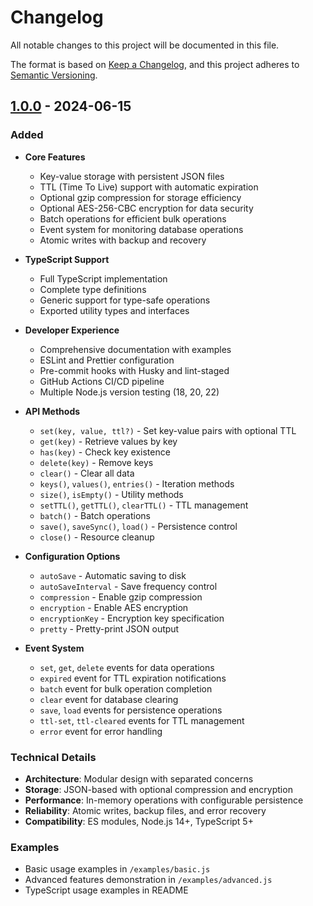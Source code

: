 # Changelog

All notable changes to this project will be documented in this file.

The format is based on [Keep a Changelog](https://keepachangelog.com/en/1.0.0/),
and this project adheres to [Semantic Versioning](https://semver.org/spec/v2.0.0.html).

## [1.0.0] - 2024-06-15

### Added

- **Core Features**

  - Key-value storage with persistent JSON files
  - TTL (Time To Live) support with automatic expiration
  - Optional gzip compression for storage efficiency
  - Optional AES-256-CBC encryption for data security
  - Batch operations for efficient bulk operations
  - Event system for monitoring database operations
  - Atomic writes with backup and recovery

- **TypeScript Support**

  - Full TypeScript implementation
  - Complete type definitions
  - Generic support for type-safe operations
  - Exported utility types and interfaces

- **Developer Experience**

  - Comprehensive documentation with examples
  - ESLint and Prettier configuration
  - Pre-commit hooks with Husky and lint-staged
  - GitHub Actions CI/CD pipeline
  - Multiple Node.js version testing (18, 20, 22)

- **API Methods**

  - `set(key, value, ttl?)` - Set key-value pairs with optional TTL
  - `get(key)` - Retrieve values by key
  - `has(key)` - Check key existence
  - `delete(key)` - Remove keys
  - `clear()` - Clear all data
  - `keys()`, `values()`, `entries()` - Iteration methods
  - `size()`, `isEmpty()` - Utility methods
  - `setTTL()`, `getTTL()`, `clearTTL()` - TTL management
  - `batch()` - Batch operations
  - `save()`, `saveSync()`, `load()` - Persistence control
  - `close()` - Resource cleanup

- **Configuration Options**

  - `autoSave` - Automatic saving to disk
  - `autoSaveInterval` - Save frequency control
  - `compression` - Enable gzip compression
  - `encryption` - Enable AES encryption
  - `encryptionKey` - Encryption key specification
  - `pretty` - Pretty-print JSON output

- **Event System**
  - `set`, `get`, `delete` events for data operations
  - `expired` event for TTL expiration notifications
  - `batch` event for bulk operation completion
  - `clear` event for database clearing
  - `save`, `load` events for persistence operations
  - `ttl-set`, `ttl-cleared` events for TTL management
  - `error` event for error handling

### Technical Details

- **Architecture**: Modular design with separated concerns
- **Storage**: JSON-based with optional compression and encryption
- **Performance**: In-memory operations with configurable persistence
- **Reliability**: Atomic writes, backup files, and error recovery
- **Compatibility**: ES modules, Node.js 14+, TypeScript 5+

### Examples

- Basic usage examples in `/examples/basic.js`
- Advanced features demonstration in `/examples/advanced.js`
- TypeScript usage examples in README

[1.0.0]: https://github.com/jesselpalmer/BreezeDB/releases/tag/v1.0.0
